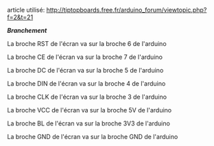 article utilisé: http://tiptopboards.free.fr/arduino_forum/viewtopic.php?f=2&t=21

***Branchement***

La broche RST de l'écran va sur la broche 6 de l'arduino

La broche CE de l'écran va sur la broche 7 de l'arduino  

La broche DC de l'écran va sur la broche 5 de l'arduino  

La broche DIN de l'écran va sur la broche 4 de l'arduino  

La broche CLK de l'écran va sur la broche 3 de l'arduino

La broche VCC de l'écran va sur la broche 5V de l'arduino  

La broche BL de l'écran va sur la broche 3V3 de l'arduino  

La broche GND de l'écran va sur la broche GND de l'arduino
